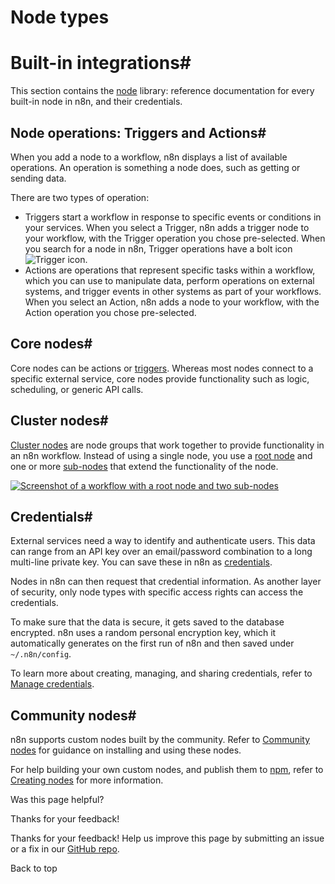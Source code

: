 # Node types

[ ](https://github.com/n8n-io/n8n-docs/edit/main/docs/integrations/builtin/node-types.md "Edit this page")

# Built-in integrations#

This section contains the [node](../../../glossary/#node-n8n) library: reference documentation for every built-in node in n8n, and their credentials.

## Node operations: Triggers and Actions#

When you add a node to a workflow, n8n displays a list of available operations. An operation is something a node does, such as getting or sending data.

There are two types of operation:

  * Triggers start a workflow in response to specific events or conditions in your services. When you select a Trigger, n8n adds a trigger node to your workflow, with the Trigger operation you chose pre-selected. When you search for a node in n8n, Trigger operations have a bolt icon ![Trigger icon](../../../_images/common-icons/trigger.png).
  * Actions are operations that represent specific tasks within a workflow, which you can use to manipulate data, perform operations on external systems, and trigger events in other systems as part of your workflows. When you select an Action, n8n adds a node to your workflow, with the Action operation you chose pre-selected.



## Core nodes#

Core nodes can be actions or [triggers](../../../glossary/#trigger-node-n8n). Whereas most nodes connect to a specific external service, core nodes provide functionality such as logic, scheduling, or generic API calls.

## Cluster nodes#

[Cluster nodes](../../../glossary/#cluster-node-n8n) are node groups that work together to provide functionality in an n8n workflow. Instead of using a single node, you use a [root node](../../../glossary/#root-node-n8n) and one or more [sub-nodes](../../../glossary/#sub-node-n8n) that extend the functionality of the node.

[![Screenshot of a workflow with a root node and two sub-nodes](../../../_images/integrations/builtin/cluster-nodes/root-sub-nodes.png)](https://docs.n8n.io/_images/integrations/builtin/cluster-nodes/root-sub-nodes.png)

## Credentials#

External services need a way to identify and authenticate users. This data can range from an API key over an email/password combination to a long multi-line private key. You can save these in n8n as [credentials](../../../glossary/#credential-n8n).

Nodes in n8n can then request that credential information. As another layer of security, only node types with specific access rights can access the credentials.

To make sure that the data is secure, it gets saved to the database encrypted. n8n uses a random personal encryption key, which it automatically generates on the first run of n8n and then saved under `~/.n8n/config`.

To learn more about creating, managing, and sharing credentials, refer to [Manage credentials](../../../credentials/).

## Community nodes#

n8n supports custom nodes built by the community. Refer to [Community nodes](../../community-nodes/installation/) for guidance on installing and using these nodes.

For help building your own custom nodes, and publish them to [npm](https://www.npmjs.com/), refer to [Creating nodes](../../creating-nodes/overview/) for more information.

Was this page helpful? 

Thanks for your feedback! 

Thanks for your feedback! Help us improve this page by submitting an issue or a fix in our [GitHub repo](https://github.com/n8n-io/n8n-docs). 

Back to top 
